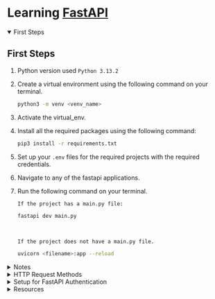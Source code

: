 # Learning [FastAPI](https://fastapi.tiangolo.com/tutorial/#run-the-code)

<details open>
<summary>First Steps</summary>

## First Steps

1. Python version used `Python 3.13.2`
2. Create a virtual environment using the following command on your terminal.
   ```bash
   python3 -m venv <venv_name>
   ```
3. Activate the virtual_env.
4. Install all the required packages using the following command:
   ```bash
   pip3 install -r requirements.txt
   ```
5. Set up your `.env` files for the required projects with the required credentials.
6. Navigate to any of the fastapi applications.
7. Run the following command on your terminal.

   `If the project has a main.py file:`

   ```bash
   fastapi dev main.py
   ```

   <br>

   `If the project does not have a main.py file.`

   ```bash
   uvicorn <filename>:app --reload
   ```
</details>
<details>
<summary>Notes</summary>

Fastapi is the framework and uvicorn is the ASGI (Asynchronous Server Gateway Interface) server that runs our application.

</details>
<details>
<summary>HTTP Request Methods</summary>

## HTTP Request Methods
- GET -> READ DATA
- POST -> CREATE DATA
- PUT -> UPDATE DATA
- DELETE -> DELETE DATA
</details>

<details>
<summary>Setup for FastAPI Authentication</summary>

## Setup for FastAPI Authentication
1. Install the following packages:

   ```bash
   pip3 install "python-jose[cryptography]" "passlib[bcrypt]" "python-multipart"
   ```

      <br> 
      View their documentations here:

   - [`python-jose[cryptography]`](https://pypi.org/project/python-jose/)
   - [`passlib[bcrypt]`](https://passlib.readthedocs.io/en/stable/install.html)
   - [`python-multipart`](https://pypi.org/project/python-multipart/)
   </details>

<details>
<summary>Resources</summary>

## Resources
- [**YouTube Video Tutorial**](https://youtu.be/0sOvCWFmrtA?si=m0TAHkn3qo-n7Ok3)
- [**YouTube Playlist**](https://youtube.com/playlist?list=PLK8U0kF0E_D6l19LhOGWhVZ3sQ6ujJKq_&si=Ql6SZHEsI8XSJgzS)
- [**Annotated from Typing**](<https://stackoverflow.com/questions/71898644/how-to-use-python-typing-annotated#:~:text=Annotated%20in%20python%20allows%20developers,additional%20information%20related%20to%20it.&text=This%20tells%20that%20name%20is,(metadata)%20to%20a%20reference.>)
- [**Website used to generate the SECRET_KEY**](https://jwtsecret.com/generate)
- [**Official JWT Website used to encode and decode JWT tokens**](https://jwt.io/)
- [**Website for all SQLAlchemy `Database URLS`**](https://docs.sqlalchemy.org/en/20/core/engines.html)

### Other Resouces:
- [**Telling the DB to calculate current time**](https://stackoverflow.com/questions/13370317/sqlalchemy-default-datetime)

</details>
